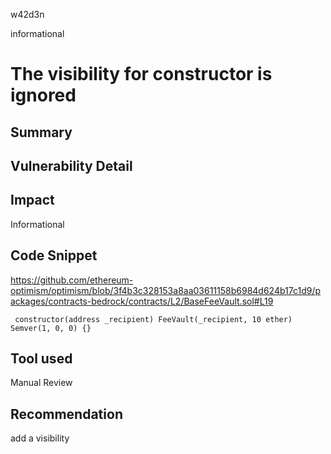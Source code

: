 w42d3n

informational

# The visibility for constructor is ignored

## Summary

## Vulnerability Detail

## Impact

Informational

## Code Snippet

https://github.com/ethereum-optimism/optimism/blob/3f4b3c328153a8aa03611158b6984d624b17c1d9/packages/contracts-bedrock/contracts/L2/BaseFeeVault.sol#L19

```solidity
 constructor(address _recipient) FeeVault(_recipient, 10 ether) Semver(1, 0, 0) {}
```

## Tool used

Manual Review

## Recommendation
add a visibility
